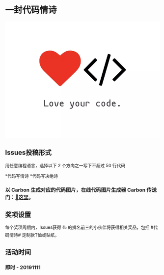 # 一封代码情诗

![logo](./logo.png)

## Issues投稿形式

  用任意编程语言，选择以下 2 个方向之一写下不超过 50 行代码

  *代码写情诗
  *代码写决绝诗

### 以 Carbon 生成对应的代码图片，在线代码图片生成器 Carbon 传送门：[👀这里](https://carbon.now.sh)。

## 奖项设置

每个奖项周期内，Issues获得 👍 的排名前三的小伙伴将获得相关奖品，包括 #代码情诗# 定制款T恤或贴纸。

## 活动时间

### 即时 - 20191111

